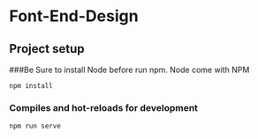 # Font-End-Design


## Project setup

###Be Sure to install Node before run npm. Node come with NPM

```
npm install

```

### Compiles and hot-reloads for development
```
npm run serve
```
